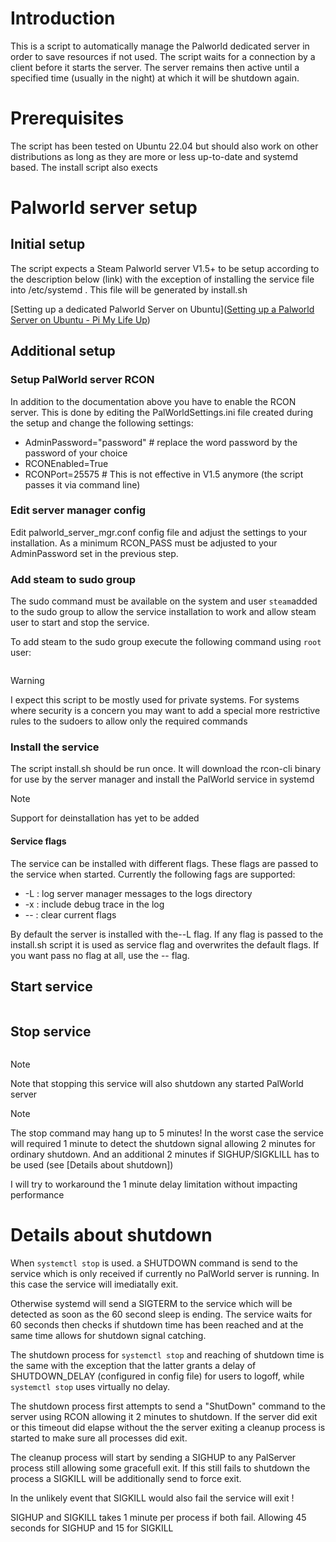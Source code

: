 # Introduction

This is a script to automatically manage the Palworld dedicated server in order to save resources if not used. The script waits for a connection by a client before it starts the server. The server remains then active until a specified time (usually in the night) at which it will be shutdown again.

# Prerequisites

The script has been tested on Ubuntu 22.04 but should also work on other distributions as long as they are more or less up-to-date and systemd based. The install script also exects

# Palworld server setup

## Initial setup

The script expects a Steam Palworld server V1.5+ to be setup according to the description below (link) with the exception of installing the service file into /etc/systemd . This file will be generated by install.sh

[Setting up a dedicated Palworld Server on Ubuntu]([Setting up a Palworld Server on Ubuntu - Pi My Life Up](https://pimylifeup.com/ubuntu-palworld-dedicated-server/))

## Additional setup

### Setup PalWorld server RCON

In addition to the documentation above you have to enable the RCON server. This is done by editing the PalWorldSettings.ini file created during the setup and change the following settings:

- AdminPassword="password" # replace the word password by the password of your choice
- RCONEnabled=True
- RCONPort=25575 # This is not effective in V1.5 anymore (the script passes it via command line)

### Edit server manager config

Edit palworld_server_mgr.conf config file and adjust the settings to your installation. As a minimum RCON_PASS must be adjusted to your AdminPassword set in the previous step.

### Add steam to sudo group

The sudo command must be available on the system and user `steam`added to the sudo group to allow the service installation to work and allow steam user to start and stop the service. 

To add steam to the sudo group execute the following command using `root` user:

```groupmems -a steam -g sudo
```

> [!WARNING]
> I expect this script to be mostly used for private systems. For systems where security is a concern you may want to add a special more restrictive rules to the sudoers to allow only the required commands
### Install the service

The script install.sh should be run once. It will download the rcon-cli binary for use by the server manager and install the PalWorld service in systemd

> [!NOTE]
>Support for deinstallation has yet to be added 
#### Service flags

The service can be installed with different flags. These flags are passed to the service when started. Currently the following fags are supported:

- -L : log server manager messages to the logs directory
- -x : include debug trace in the log
- -- : clear current flags

By default the server is installed with the--L flag. If any flag is passed to the install.sh script it is used as service flag and overwrites the default flags. If you want pass no flag at all, use the -- flag.
## Start service

```sudo systemctl start palworld
```

## Stop service

```sudo systemctl stop palworld
```

> [!NOTE]
> Note that stopping this service will also shutdown any started PalWorld server

> [!NOTE]
> The stop command may hang up to 5 minutes! In the worst case the service will required 1 minute to detect the shutdown signal allowing 2 minutes for ordinary shutdown. And an additional 2 minutes if SIGHUP/SIGKLILL has to be used (see [Details about shutdown])
> 
> I will try to workaround the 1 minute delay limitation without impacting performance

# Details about shutdown

When `systemctl stop` is used. a SHUTDOWN command is send to the service which is only received if currently no PalWorld server is running. In this case the service will imediatally exit.

Otherwise systemd will send a SIGTERM to the service which will be detected as soon as the 60 second sleep is ending. The service waits for 60 seconds then checks if shutdown time has been reached and at the same time allows for shutdown signal catching.

The shutdown process for `systemctl stop` and reaching of shutdown time is the same with the exception that the latter grants a delay of SHUTDOWN_DELAY (configured in config file) for users to logoff, while `systemctl stop` uses virtually no delay.

The shutdown process first attempts to send a "ShutDown" command to the server using RCON allowing it 2 minutes to shutdown. If the server did exit or this timeout did elapse without the the server exiting a cleanup process is started to make sure all processes did exit.

The cleanup process will start by sending a SIGHUP to any PalServer process still allowing some gracefull exit. If this still fails to shutdown the process a SIGKILL will be additionally send to force exit.

In the unlikely event that SIGKILL would also fail the service will exit !

SIGHUP and SIGKILL takes 1 minute per process if both fail. Allowing 45 seconds for SIGHUP and 15 for SIGKILL
